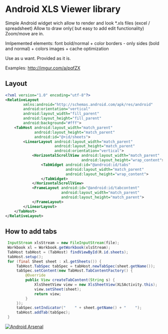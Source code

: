 # Android XLS Viewer library

Simple Android widget wich allow to render and look *.xls files (excel / spreadsheet)
Allow to draw only( but easy to add edit functionality)
Zoom/move are in.

Imlpemented elements:
font bold/normal + color
borders - only sides (bold and normal) + colors
images + cache optimization

Use as u want. Provided as it is.

Examples: http://imgur.com/a/pqfZX

## Layout
```xml
<?xml version="1.0" encoding="utf-8"?>
<RelativeLayout
        xmlns:android="http://schemas.android.com/apk/res/android"
        android:orientation="vertical"
        android:layout_width="fill_parent"
        android:layout_height="fill_parent"
        android:background="#fff">
    <TabHost android:layout_width="match_parent"
             android:layout_height="match_parent"
             android:id="@+id/sheets">
        <LinearLayout android:layout_width="match_parent"
                      android:layout_height="match_parent"
                      android:orientation="vertical">
            <HorizontalScrollView android:layout_width="match_parent"
                                  android:layout_height="wrap_content">
                <TabWidget android:id="@android:id/tabs"
                           android:layout_width="match_parent"
                           android:layout_height="wrap_content">
                </TabWidget>
            </HorizontalScrollView>
            <FrameLayout android:id="@android:id/tabcontent"
                         android:layout_width="match_parent"
                         android:layout_height="match_parent">
            </FrameLayout>
        </LinearLayout>
    </TabHost>
</RelativeLayout>
```

## How to add tabs
```java
 InputStream xlsStream = new FileInputStream(file);
 Workbook xl = Workbook.getWorkbook(xlsStream);
 TabHost tabHost = (TabHost) findViewById(R.id.sheets);
 tabHost.setup();
 for (final Sheet sheet : xl.getSheets()) {
     TabHost.TabSpec tabSpec = tabHost.newTabSpec(sheet.getName());
     tabSpec.setContent(new TabHost.TabContentFactory() {
         @Override
         public View createTabContent(String s) {
             XlsSheetView view = new XlsSheetView(XLSActivity.this);
             view.setSheet(sheet);
             return view;
         }
     });
     tabSpec.setIndicator("    " + sheet.getName() + "    ");
     tabHost.addTab(tabSpec);
 }
```


[![Android Arsenal]( https://img.shields.io/badge/Android%20Arsenal-Android%20XLS%20Viewer-green.svg?style=flat )]( https://android-arsenal.com/details/1/6361 )

